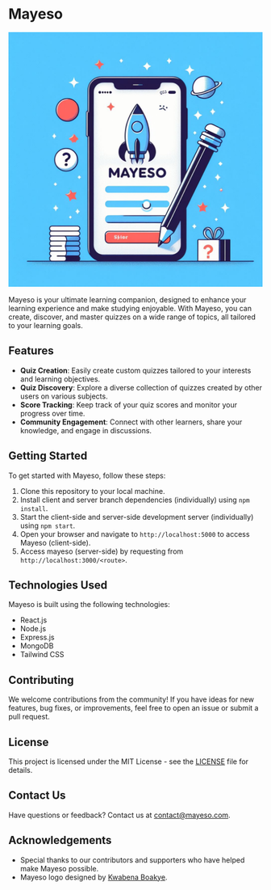 # Mayeso

![Mayeso Logo](assets/mayeso.jpeg)

Mayeso is your ultimate learning companion, designed to enhance your learning experience and make studying enjoyable. With Mayeso, you can create, discover, and master quizzes on a wide range of topics, all tailored to your learning goals.

## Features

- **Quiz Creation**: Easily create custom quizzes tailored to your interests and learning objectives.
- **Quiz Discovery**: Explore a diverse collection of quizzes created by other users on various subjects.
- **Score Tracking**: Keep track of your quiz scores and monitor your progress over time.
- **Community Engagement**: Connect with other learners, share your knowledge, and engage in discussions.

## Getting Started

To get started with Mayeso, follow these steps:

1. Clone this repository to your local machine.
2. Install client and server branch dependencies (individually) using `npm install`.
3. Start the client-side and server-side development server (individually) using `npm start`.
4. Open your browser and navigate to `http://localhost:5000` to access Mayeso (client-side).
5. Access mayeso (server-side) by requesting from `http://localhost:3000/<route>`.

## Technologies Used

Mayeso is built using the following technologies:

- React.js
- Node.js
- Express.js
- MongoDB
- Tailwind CSS

## Contributing

We welcome contributions from the community! If you have ideas for new features, bug fixes, or improvements, feel free to open an issue or submit a pull request.

## License

This project is licensed under the MIT License - see the [LICENSE](LICENSE) file for details.

## Contact Us

Have questions or feedback? Contact us at [contact@mayeso.com](mailto:contact@mayeso.com).

## Acknowledgements

- Special thanks to our contributors and supporters who have helped make Mayeso possible.
- Mayeso logo designed by [Kwabena Boakye](https://twitter.com/PapaYiadom).
